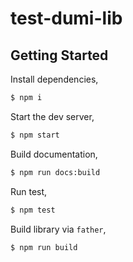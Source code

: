 # test-dumi-lib

## Getting Started

Install dependencies,

```bash
$ npm i
```

Start the dev server,

```bash
$ npm start
```

Build documentation,

```bash
$ npm run docs:build
```

Run test,

```bash
$ npm test
```

Build library via `father`,

```bash
$ npm run build
```
